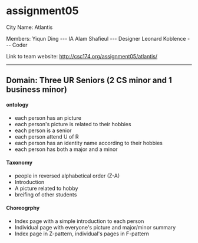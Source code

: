 # assignment05

City Name: Atlantis

Members:
Yiqun Ding --- IA
Alam Shafieul --- Designer
Leonard Koblence --- Coder

Link to team website: http://csc174.org/assignment05/atlantis/ 

------

## Domain: Three UR Seniors (2 CS minor and 1 business minor)

#### ontology

- each person has an picture
- each person's picture is related to their hobbies
- each person is a senior
- each person attend U of R
- each person has an identity name according to their hobbies
- each person has both a major and a minor

#### Taxonomy

 - people in reversed alphabetical order (Z-A)
 - Introduction
 - A picture related to hobby
 - breifing of other students

#### Choreogrphy

 - Index page with a simple introduction to each person
 - Individual page with everyone's picture and major/minor summary
 - Index page in Z-pattern, individual's pages in F-pattern
